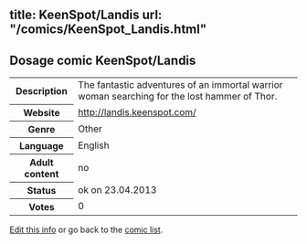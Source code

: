 title: KeenSpot/Landis
url: "/comics/KeenSpot_Landis.html"
---
Dosage comic KeenSpot/Landis
-----------------------------------------

<table class="comicinfo">
<tr>
<th>Description</th><td>The fantastic adventures of an immortal warrior woman searching for the lost hammer of Thor.</td>
</tr>
<tr>
<th>Website</th><td><a href="http://landis.keenspot.com/">http://landis.keenspot.com/</a></td>
</tr>
<tr>
<th>Genre</th><td>Other</td>
</tr>
<tr>
<th>Language</th><td>English</td>
</tr>
<tr>
<th>Adult content</th><td>no</td>
</tr>
<tr>
<th>Status</th><td>ok on 23.04.2013</td>
</tr>
<tr>
<th>Votes</th><td>0</div></td>
</tr>
</table>

[Edit this info](/comics/KeenSpot_Landis_edit.html) or go back to the [comic list](../comic-index.html).
